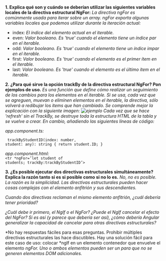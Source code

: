 **1. Explica qué son y cuándo se deberían utilizar las siguientes variables locales de la directiva estructural NgFor:**
*La directiva ngFor es comúnmente usada para iterar sobre un array. ngFor exporta algunas variables locales que podemos utilizar durante la iteración actual:*
- index: *El índice del elemento actual en el iterable.*
- even: *Valor booleano. Es 'true' cuando el elemento tiene un índice par en el iterable.*
- odd: *Valor booleano. Es 'true' cuando el elemento tiene un índice impar en el iterable.*
- first: *Valor booleano. Es 'true' cuando el elemento es el primer ítem en el iterable.*
- last: *Valor booleano. Es 'true' cuando el elemento es el último ítem en el iterable.*

**2. ¿Para qué sirve la opción trackBy de la directiva estructural NgFor? Pon ejemplos de uso.**
*Es una función que define cómo realizar un seguimiento de los cambios para los elementos en el iterable. Si se usa, cada vez que se agreguen, muevan o eliminen elementos en el iterable, la directiva, sólo volverá a redibujar los items que han cambiado.*
*Se comprende mejor la explicación con la siguiente imagen: ![ejemplo](https://dotnettutorials.net/wp-content/uploads/2018/12/word-image-45.png)*
*Cada vez que se hace 'refresh' sin el TrackBy, se destruye toda la estructura HTML de la tabla y se vuelve a crear. En cambio, añadiendo las siguientes líneas de código:*

*app.component.ts:*<pre><code>
trackByStudentID(index: number, student: any): string {
	return student.ID;
}
</code></pre>

*app.component.html:*
<br>
<code><tr *ngFor=’let student of students; trackBy:trackByStudentID’></code>

**3. ¿Es posible ejecutar dos directivas estructurales simultáneamente? Explica la razón tanto si es si posible como si no lo es.**
*No, no es posible. La razón es la simplicidad. Las directivas estructurales pueden hacer cosas complejas con el elemento anfitrión y sus descendientes.*

*Cuando dos directivas reclaman el mismo elemento anfitrión, ¿cuál debería tener prioridad?*

*¿Cuál debe ir primero, el NgIf o el NgFor? ¿Puede el NgIf cancelar el efecto del NgFor? Si es así (y parece que debería ser así), ¿cómo debería Angular generalizar la capacidad de cancelar para otras directivas estructurales?*

*No hay respuestas fáciles para esas preguntas. Prohibir múltiples directivas estructurales las hace discutibles. Hay una solución fácil para este caso de uso: colocar *ngIf en un elemento contenedor que envuelve el elemento *ngFor. Uno o ambos elementos pueden ser un <code><ng-container></code> para que no se generen elementos DOM adicionales.*